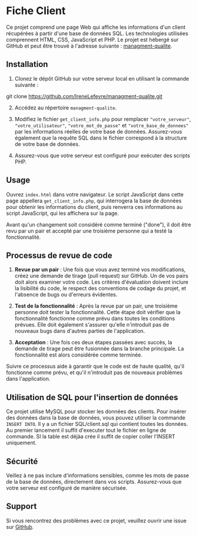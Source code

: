 # Fiche Client

Ce projet comprend une page Web qui affiche les informations d'un client récupérées à partir d'une base de données SQL. Les technologies utilisées comprennent HTML, CSS, JavaScript et PHP. Le projet est hébergé sur GitHub et peut être trouvé à l'adresse suivante : [managment-qualite](https://github.com/IreneLefevre/managment-qualite/).

## Installation

1. Clonez le dépôt GitHub sur votre serveur local en utilisant la commande suivante :

git clone https://github.com/IreneLefevre/managment-qualite.git

2. Accédez au répertoire `managment-qualite`.

3. Modifiez le fichier `get_client_info.php` pour remplacer `"votre_serveur"`, `"votre_utilisateur"`, `"votre_mot_de_passe"` et `"votre_base_de_donnees"` par les informations réelles de votre base de données. Assurez-vous également que la requête SQL dans le fichier correspond à la structure de votre base de données.

4. Assurez-vous que votre serveur est configuré pour exécuter des scripts PHP.

## Usage

Ouvrez `index.html` dans votre navigateur. Le script JavaScript dans cette page appellera `get_client_info.php`, qui interrogera la base de données pour obtenir les informations du client, puis renverra ces informations au script JavaScript, qui les affichera sur la page.

Avant qu'un changement soit considéré comme terminé ("done"), il doit être revu par un pair et accepté par une troisième personne qui a testé la fonctionnalité.

## Processus de revue de code

1. **Revue par un pair** : Une fois que vous avez terminé vos modifications, créez une demande de tirage (pull request) sur GitHub. Un de vos pairs doit alors examiner votre code. Les critères d'évaluation doivent inclure la lisibilité du code, le respect des conventions de codage du projet, et l'absence de bugs ou d'erreurs évidentes.

2. **Test de la fonctionnalité** : Après la revue par un pair, une troisième personne doit tester la fonctionnalité. Cette étape doit vérifier que la fonctionnalité fonctionne comme prévu dans toutes les conditions prévues. Elle doit également s'assurer qu'elle n'introduit pas de nouveaux bugs dans d'autres parties de l'application.

3. **Acceptation** : Une fois ces deux étapes passées avec succès, la demande de tirage peut être fusionnée dans la branche principale. La fonctionnalité est alors considérée comme terminée.

Suivre ce processus aide à garantir que le code est de haute qualité, qu'il fonctionne comme prévu, et qu'il n'introduit pas de nouveaux problèmes dans l'application.

## Utilisation de SQL pour l'insertion de données

Ce projet utilise MySQL pour stocker les données des clients. Pour insérer des données dans la base de données, vous pouvez utiliser la commande `INSERT INTO`.
Il y a un fichier SQL/client.sql qui contient toutes les données.
Au premier lancement il suffit d'executer tout le fichier en ligne de commande. SI la table est déjàa crée il suffit de copier coller l'INSERT uniquement.
## Sécurité

Veillez à ne pas inclure d'informations sensibles, comme les mots de passe de la base de données, directement dans vos scripts. Assurez-vous que votre serveur est configuré de manière sécurisée.

## Support

Si vous rencontrez des problèmes avec ce projet, veuillez ouvrir une issue sur [GitHub](https://github.com/IreneLefevre/managment-qualite/issues).

